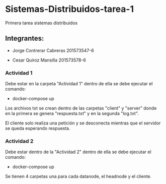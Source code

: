 # Sistemas-Distribuidos-tarea-1
Primera tarea sistemas distribuidos

## Integrantes:

+ Jorge Contrerar Cabreras 201573547-6

+ Cesar Quiroz Mansilla 201573578-6


### Actividad 1

Debe estar en la carpeta "Actividad 1" dentro de ella se debe ejecutar el comando:

* docker-compose up

Los archivos txt se crean dentro de las carpetas "client" y "server" donde en la primera se genera "respuesta.txt" y en la segunda "log.txt".

El cliente solo realiza una petición y se desconecta mientras que el servidor se queda esperando respuesta.

### Actividad 2

Debe estar dentro de la  "Actividad 2" dentro de ella se debe ejecutar el comando:

* docker-compose up

Se tienen 4 carpetas una para cada datanode, el headnode y el cliente.
